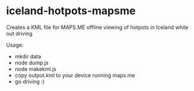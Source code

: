 # iceland-hotpots-mapsme
Creates a KML file for MAPS.ME offline viewing of hotpots in Iceland while out driving

Usage:
* mkdir data
* node dump.js
* node makekml.js
* copy output.kml to your device running maps.me
* go driving :)
